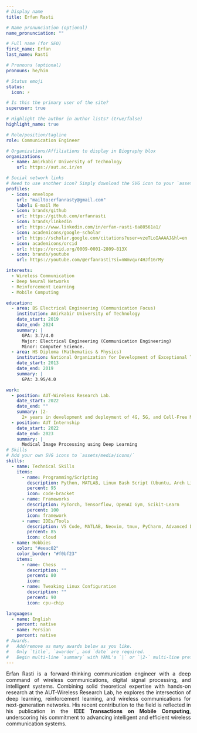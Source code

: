 ```yaml
---
# Display name
title: Erfan Rasti

# Name pronunciation (optional)
name_pronunciation: ""

# Full name (for SEO)
first_name: Erfan
last_name: Rasti

# Pronouns (optional)
pronouns: he/him

# Status emoji
status:
  icon: ⚡

# Is this the primary user of the site?
superuser: true

# Highlight the author in author lists? (true/false)
highlight_name: true

# Role/position/tagline
role: Communication Engineer

# Organizations/Affiliations to display in Biography blox
organizations:
  - name: Amirkabir University of Technology
    url: https://aut.ac.ir/en

# Social network links
# Need to use another icon? Simply download the SVG icon to your `assets/media/icons/` folder.
profiles:
  - icon: envelope
    url: "mailto:erfanrasty@gmail.com"
    label: E-mail Me
  - icon: brands/github
    url: https://github.com/erfanrasti
  - icon: brands/linkedin
    url: https://www.linkedin.com/in/erfan-rasti-6a80561a1/
  - icon: academicons/google-scholar
    url: https://scholar.google.com/citations?user=vzeTLoIAAAAJ&hl=en
  - icon: academicons/orcid
    url: https://orcid.org/0009-0001-2809-813X
  - icon: brands/youtube
    url: https://youtube.com/@erfanrasti?si=nWmvqvr4HJf16rMy

interests:
  - Wireless Communication
  - Deep Neural Networks
  - Reinforcement Learning
  - Mobile Computing

education:
  - area: BS Electrical Engineering (Communication Focus)
    institution: Amirkabir University of Technology
    date_start: 2019
    date_end: 2024
    summary: |
      GPA: 3.7/4.0
      Major: Electrical Engineering (Communication Engineering)
      Minor: Computer Science.
  - area: HS Diploma (Mathematics & Physics)
    institution: National Organization for Development of Exceptional Talents (Sampad)
    date_start: 2013
    date_end: 2019
    summary: |
      GPA: 3.95/4.0

work:
  - position: AUT-Wireless Research Lab.
    date_start: 2022
    date_end: ""
    summary: |2-
      2+ years in development and deployment of 4G, 5G, and Cell-Free Massive MIMO networks.
  - position: AUT Internship
    date_start: 2022
    date_end: 2023
    summary: |
      Medical Image Processing using Deep Learning
# Skills
# Add your own SVG icons to `assets/media/icons/`
skills:
  - name: Technical Skills
    items:
      - name: Programming/Scripting
        description: Python, MATLAB, Linux Bash Script (Ubuntu, Arch Linux, Debian), C, C++, LaTeX PowerShell, VHDL
        percent: 95
        icon: code-bracket
      - name: Frameworks
        description: PyTorch, Tensorflow, OpenAI Gym, Scikit-Learn
        percent: 100
        icon: framework
      - name: IDEs/Tools
        description: VS Code, MATLAB, Neovim, tmux, PyCharm, Advanced Design System, Proteus (PDS), CodeVisionAVR, Altium Designer, Xilinx ISE, Vivado
        percent: 85
        icon: cloud
  - name: Hobbies
    color: "#eeac02"
    color_border: "#f0bf23"
    items:
      - name: Chess
        description: ""
        percent: 80
        icon:
      - name: Tweaking Linux Configuration
        description: ""
        percent: 90
        icon: cpu-chip

languages:
  - name: English
    percent: native
  - name: Persian
    percent: native
# Awards.
#   Add/remove as many awards below as you like.
#   Only `title`, `awarder`, and `date` are required.
#   Begin multi-line `summary` with YAML's `|` or `|2-` multi-line prefix and indent 2 spaces below.
---
```


<p style="text-align: justify;">
Erfan Rasti is a forward-thinking communication engineer with a deep command of wireless communications, digital signal processing, and intelligent systems. Combining solid theoretical expertise with hands-on research at the AUT-Wireless Research Lab, he explores the intersection of deep learning, reinforcement learning, and wireless communications for next-generation networks. His recent contribution to the field is reflected in his publication in the <b>IEEE Transactions on Mobile Computing</b>, underscoring his commitment to advancing intelligent and efficient wireless communication systems.
</p>
